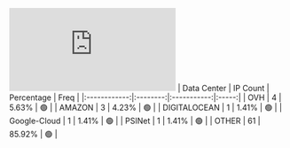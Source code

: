![Diagramm](https://github.com/obajay/StateSync-snapshots/blob/main/Projects/Sge/1/README.md)
| Data Center | IP Count | Percentage | Freq |
|:------------:|:--------:|:-----------:|:-----:|
| OVH | 4 | 5.63% | 🟢 |
| AMAZON | 3 | 4.23% | 🟢 |
| DIGITALOCEAN | 1 | 1.41% | 🟢 |
| Google-Cloud | 1 | 1.41% | 🟢 |
| PSINet | 1 | 1.41% | 🟢 |
| OTHER | 61 | 85.92% | 🟢 |